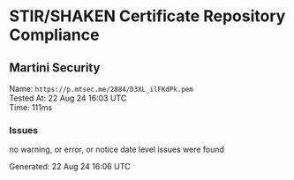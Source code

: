 # STIR/SHAKEN Certificate Repository Compliance

## Martini Security

Name: `https://p.mtsec.me/2884/D3XL_ilFKdPk.pem`\
Tested At: 22 Aug 24 16:03 UTC\
Time: 111ms

### Issues

no warning, or error, or notice date level issues were found

Generated: 22 Aug 24 16:06 UTC